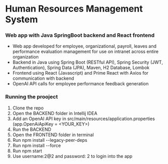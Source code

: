# Human Resources Management System
### Web app with Java SpringBoot backend and React frontend

- Web app developed for employee, organizational, payroll, leaves and performance evaluation management for use on intranet across entire organization
- Backend in Java using Spring Boot (RESTful API), Spring Security (JWT, Authentication), Spring Data (JPA), Maven, H2 Database, Lombok
- Frontend using React (Javascript) and Prime React with Axios for communication with backend
- OpenAI API calls for employee performance feedback generation

### Running the prooject
1. Clone the repo
2. Open the BACKEND folder in Intellij IDEA
3. Add an OpenAI API key in src/main/resources/application.properties (app.OpenAiApiKey = <YOUR_KEY>)
4. Run the BACKEND
5. Open the FRONTEND folder in terminal
6. Run npm install --legacy-peer-deps
7. Run npm install --force
8. Run npm start
9. Use username:2@2 and password: 2 to login into the app
